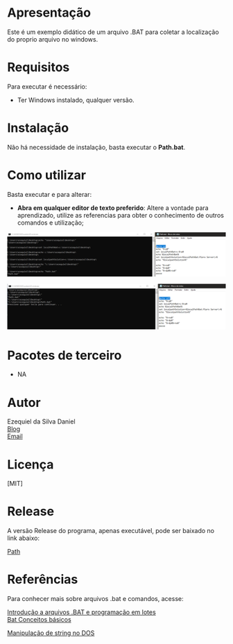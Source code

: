 # Apresentação

Este é um exemplo didático de um arquivo .BAT para coletar a localização do proprio arquivo no windows.

# Requisitos

Para executar é necessário:
* Ter Windows instalado, qualquer versão.


# Instalação

Não há necessidade de instalação, basta executar o **Path.bat**.

# Como utilizar

Basta executar e para alterar:  
* **Abra em qualquer editor de texto preferido**: Altere a vontade para aprendizado, utilize as referencias para obter o conhecimento de outros comandos e utilização;


![Tela](5.PNG)

![Tela2](6.PNG)


# Pacotes de terceiro

* NA


# Autor

Ezequiel da Silva Daniel  
[Blog](https://ezequieldaniel.wordpress.com/)  
[Email](ezequielsd@gmail.com)

# Licença

[MIT]


# Release

A versão Release do programa, apenas executável, pode ser baixado no link abaixo:


[Path](/Release/Path.bat)


# Referências

Para conhecer mais sobre arquivos .bat e comandos, acesse:

[Introdução a arquivos .BAT e programação em lotes](https://www.devmedia.com.br/introducao-a-arquivos-bat-e-programacao-em-lotes/24800)  
[Bat Conceitos básicos](https://purainfo.com.br/bat-conceitos-bsicos/)

[Manipulação de string no DOS](https://www.dostips.com/DtTipsStringManipulation.php)  
